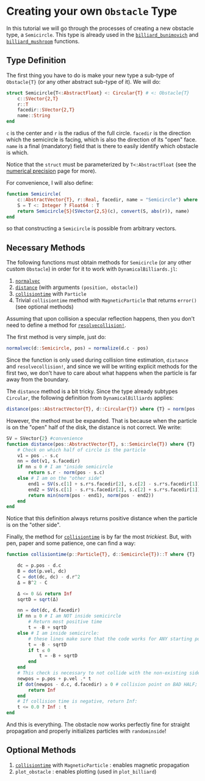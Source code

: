 # Creating your own `Obstacle` Type

In this tutorial we will go through the processes of creating a new obstacle type, a
`Semicircle`. This type is already used in the [`billiard_bunimovich`](@ref) and
[`billiard_mushroom`](@ref) functions.

## Type Definition
The first thing you have to do is make your new type a sub-type of `Obstacle{T}`
(or any other abstract sub-type of it). We will do:
```julia
struct Semicircle{T<:AbstractFloat} <: Circular{T} # <: Obstacle{T}
    c::SVector{2,T}
    r::T
    facedir::SVector{2,T}
    name::String
end
```
`c` is the center and `r` is the radius of the full circle. `facedir` is the direction
which the semicircle is facing, which is also the direction of its "open" face.
`name` is a final (mandatory) field that is there to easily identify which obstacle
is which.

Notice that the `struct` must be parameterized by `T<:AbstractFloat` (see
the [numerical precision](/physics/#numerical-precision) page for more).

For convenience, I will also define:
```julia
function Semicircle(
    c::AbstractVector{T}, r::Real, facedir, name = "Semicircle") where {T<:Real}
    S = T <: Integer ? Float64 : T
    return Semicircle{S}(SVector{2,S}(c), convert(S, abs(r)), name)
end
```
so that constructing a `Semicircle` is possible from arbitrary vectors.

## Necessary Methods
The following functions must obtain methods for `Semicircle` (or any other custom
`Obstacle`) in order for it to
work with `DynamicalBilliards.jl`:

1. [`normalvec`](@ref)
2. [`distance`](@ref) (with arguments `(position, obstacle)`)
3. [`collisiontime`](@ref) with `Particle`
2. Trivial `collisiontime` method with `MagneticParticle` that returns `error()`
   (see optional methods)

Assuming that upon collision a specular reflection happens, then you don't need
to define a method for [`resolvecollision!`](@ref).

The first method is very simple, just do:
```julia
normalvec(d::Semicircle, pos) = normalize(d.c - pos)
```
Since the function is only used during collision time estimation, `distance` and
`resolvecollision!`, and since we will be writing explicit methods for the first two,
we don't have to care about
what happens when the particle is far away from the boundary.

The `distance` method is a bit tricky. Since the type already subtypes `Circular`,
the following definition from `DynamicalBilliards` applies:
```julia
distance(pos::AbstractVector{T}, d::Circular{T}) where {T} = norm(pos - d.c) - d.r
```
However, the method must be
expanded. That is because when the particle is on the "open" half of the
disk, the distance is not correct. We write:
```julia
SV = SVector{2} #convenience
function distance(pos::AbstractVector{T}, s::Semicircle{T}) where {T}
    # Check on which half of circle is the particle
    v1 = pos .- s.c
    nn = dot(v1, s.facedir)
    if nn ≤ 0 # I am "inside semicircle
        return s.r - norm(pos - s.c)
    else # I am on the "other side"
        end1 = SV(s.c[1] + s.r*s.facedir[2], s.c[2] - s.r*s.facedir[1])
        end2 = SV(s.c[1] - s.r*s.facedir[2], s.c[2] + s.r*s.facedir[1])
        return min(norm(pos - end1), norm(pos - end2))
    end
end
```
Notice that this definition always returns positive distance when the particle is on
the "other side".

Finally, the method for [`collisiontime`](@ref) is by far the most *trickiest*. But,
with pen, paper and some patience, one can find a way:
```julia
function collisiontime(p::Particle{T}, d::Semicircle{T})::T where {T}

    dc = p.pos - d.c
    B = dot(p.vel, dc)         
    C = dot(dc, dc) - d.r^2    
    Δ = B^2 - C

    Δ <= 0 && return Inf
    sqrtD = sqrt(Δ)

    nn = dot(dc, d.facedir)
    if nn ≥ 0 # I am NOT inside semicircle
        # Return most positive time
        t = -B + sqrtD
    else # I am inside semicircle:
        # these lines make sure that the code works for ANY starting position:
        t = -B - sqrtD
        if t ≤ 0
            t = -B + sqrtD
        end
    end
    # This check is necessary to not collide with the non-existing side
    newpos = p.pos + p.vel .* t
    if dot(newpos - d.c, d.facedir) ≥ 0 # collision point on BAD HALF;
        return Inf
    end
    # If collision time is negative, return Inf:
    t <= 0.0 ? Inf : t
end
```

And this is everything. The obstacle now works perfectly fine for straight propagation
and properly initializes particles with `randominside`!



## Optional Methods

1. [`collisiontime`](@ref) with `MagneticParticle` : enables magnetic propagation
2. `plot_obstacle` : enables plotting (used in `plot_billiard`)
